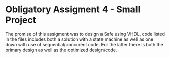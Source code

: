 # Obligatory Assigment 4 - Small Project

The promise of this assigment was to design a Safe using VHDL, code listed in the files includes both a solution with a state machine as well as one down with use of sequential/concurent code. For the latter there is both the primary design as well as the optimized design/code.
